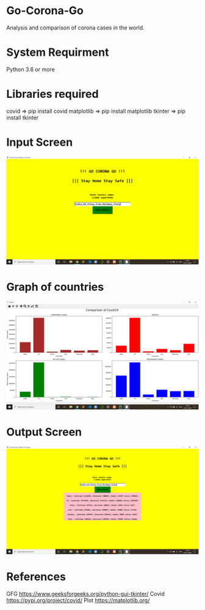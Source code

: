 # Go-Corona-Go
Analysis and comparison of corona cases in the world.
# System Requirment
Python 3.6 or more
# Libraries required
 covid => pip install covid
 matplotlib => pip install matplotlib
 tkinter => pip install tkinter

# Input Screen
<img src="https://github.com/arpitiiitv/Go-Corona-Go/blob/master/Input%20screen.png" alt="Input">

# Graph of countries
<img src="https://github.com/arpitiiitv/Go-Corona-Go/blob/master/Graph%20of%20cases.png" alt="Graph">

# Output Screen
<img src="https://github.com/arpitiiitv/Go-Corona-Go/blob/master/Output%20screen.png" alt="Output">

# References
GFG https://www.geeksforgeeks.org/python-gui-tkinter/
Covid https://pypi.org/project/covid/
Plot https://matplotlib.org/


